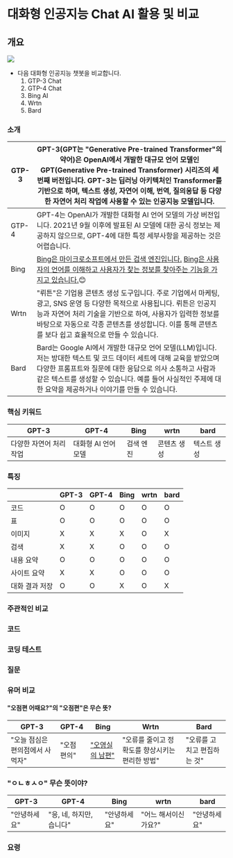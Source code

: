 # 대화형 인공지능 Chat AI 활용 및 비교

## 개요

  <img src="https://user-images.githubusercontent.com/66783849/240857522-b3593bb4-f1db-471f-b11c-a4a71688649c.png"/>  
  
- 다음 대화형 인공지능 챗봇을 비교합니다.
  1. GTP-3 Chat
  2. GTP-4 Chat
  3. Bing AI
  4. Wrtn
  5. Bard

### 소개
GTP-3 | GPT-3(GPT는 "Generative Pre-trained   Transformer"의 약어)은 OpenAI에서 개발한 대규모 언어 모델인 GPT(Generative Pre-trained   Transformer) 시리즈의 세 번째 버전입니다. GPT-3는 딥러닝 아키텍처인 Transformer를 기반으로 하며, 텍스트 생성,   자연어 이해, 번역, 질의응답 등 다양한 자연어 처리 작업에 사용할 수 있는 인공지능 모델입니다.
-- | --
GTP-4 | GPT-4는 OpenAI가 개발한 대화형 AI 언어 모델의 가상 버전입니다. 2021년 9월 이후에 발표된 AI 모델에 대한 공식   정보는 제공하지 않으므로, GPT-4에 대한 특정 세부사항을 제공하는 것은 어렵습니다.
Bing | [Bing은 마이크로소프트에서 만든 검색 엔진입니다.](https://www.bing.com/) [Bing은 사용자의 언어를 이해하고 사용자가 찾는 정보를 찾아주는 기능을 가지고   있습니다.](https://www.microsoft.com/ko-kr/bing?form=MA13FJ)😊
Wrtn | "뤼튼"은 기업용 콘텐츠 생성 도구입니다. 주로 기업에서 마케팅, 광고, SNS 운영 등 다양한 목적으로   사용됩니다. 뤼튼은 인공지능과 자연어 처리 기술을 기반으로 하여, 사용자가 입력한 정보를 바탕으로 자동으로 각종 콘텐츠를 생성합니다. 이를   통해 콘텐츠를 보다 쉽고 효율적으로 만들 수 있습니다.
Bard | Bard는 Google AI에서 개발한 대규모 언어   모델(LLM)입니다. 저는 방대한 텍스트 및 코드 데이터 세트에 대해 교육을 받았으며 다양한 프롬프트와 질문에 대한 응답으로 의사 소통하고   사람과 같은 텍스트를 생성할 수 있습니다. 예를 들어 사실적인 주제에 대한 요약을 제공하거나 이야기를 만들 수 있습니다.

### 핵심 키워드

GPT-3 | GPT-4 | Bing | wrtn | bard
-- | -- | -- | -- | --
다양한 자연어 처리 작업 | 대화형 AI 언어 모델 | 검색   엔진 | 콘텐츠 생성 | 텍스트 생성


### 특징

  | GPT-3 | GPT-4 | Bing | wrtn | bard
-- | -- | -- | -- | -- | --
코드 | O | O | O | O | O
표 | O | O | O | O | O
이미지 | X | X | X | O | X
검색 | X | X | O | O | O
내용 요약 | O | O | O | O | O
사이트 요약 | X | X | O | O | O
대화 결과 저장 | O | O | X | O | X


### 주관적인 비교

### 코드

### 코딩 테스트

### 질문

### 유머 비교

#### "오점편 어때요?"의 "오점편"은 무슨 뜻?  
GPT-3 | GPT-4 | Bing | Wrtn | Bard
-- | -- | -- | -- | --
"오늘 점심은 편의점에서 사먹자" | "오점 편의" | ["오영실의 남편"](https://biz.chosun.com/stock/stock_general/2022/02/15/KNS6KNKYEJFCZFMA4H5ZFSE2YE/) | "오류를 줄이고 정확도를 향상시키는 편리한 방법" | "오류를 고치고 편집하는 것"

### "ㅇㄴㅎㅅㅇ" 무슨 뜻이야?
GPT-3 | GPT-4 | Bing | wrtn | bard
-- | -- | -- | -- | --
"안녕하세요" | "응,   네, 하지만, 습니다" | "안녕하세요" | "어느   해서이신가요?" | "안녕하세요"

### 요령
